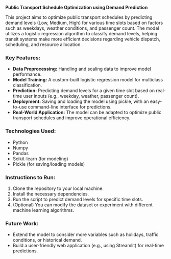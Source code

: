 **Public Transport Schedule Optimization using Demand Prediction**

This project aims to optimize public transport schedules by predicting demand levels (Low, Medium, High) for various time slots based on factors such as weekdays, weather conditions, and passenger count. The model utilizes a logistic regression algorithm to classify demand levels, helping transit systems make more efficient decisions regarding vehicle dispatch, scheduling, and resource allocation.

### Key Features:
- **Data Preprocessing:** Handling and scaling data to improve model performance.
- **Model Training:** A custom-built logistic regression model for multiclass classification.
- **Prediction:** Predicting demand levels for a given time slot based on real-time user inputs (e.g., weekday, weather, passenger count).
- **Deployment:** Saving and loading the model using pickle, with an easy-to-use command-line interface for predictions.
- **Real-World Application:** The model can be adapted to optimize public transport schedules and improve operational efficiency.

### Technologies Used:
- Python
- Numpy
- Pandas
- Scikit-learn (for modeling)
- Pickle (for saving/loading models)

### Instructions to Run:
1. Clone the repository to your local machine.
2. Install the necessary dependencies.
3. Run the script to predict demand levels for specific time slots.
4. (Optional) You can modify the dataset or experiment with different machine learning algorithms.

### Future Work:
- Extend the model to consider more variables such as holidays, traffic conditions, or historical demand.
- Build a user-friendly web application (e.g., using Streamlit) for real-time predictions.
